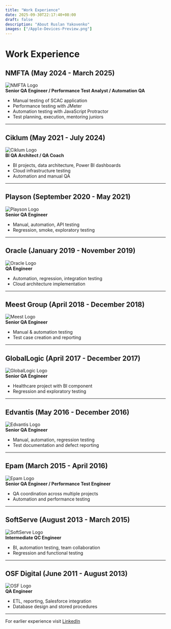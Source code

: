 ```yaml
---
title: "Work Experience"
date: 2025-09-30T22:17:40+08:00
draft: false
description: "About Ruslan Yakovenko"
images: ["/Apple-Devices-Preview.png"]
---
```


# Work Experience

## NMFTA (May 2024 - March 2025)
![NMFTA Logo](/lib/images/logos/nmfta.png)  
**Senior QA Engineer / Performance Test Analyst / Automation QA**
- Manual testing of SCAC application
- Performance testing with JMeter
- Automation testing with JavaScript Protractor
- Test planning, execution, mentoring juniors

---

## Ciklum (May 2021 - July 2024)
![Ciklum Logo](/lib/images/logos/ciklum.png)  
**BI QA Architect / QA Coach**
- BI projects, data architecture, Power BI dashboards
- Cloud infrastructure testing
- Automation and manual QA

---

## Playson (September 2020 - May 2021)
![Playson Logo](/lib/images/logos/playson.png)  
**Senior QA Engineer**
- Manual, automation, API testing
- Regression, smoke, exploratory testing

---

## Oracle (January 2019 - November 2019)
![Oracle Logo](/lib/images/logos/oracle.png)  
**QA Engineer**
- Automation, regression, integration testing
- Cloud architecture implementation

---

## Meest Group (April 2018 - December 2018)
![Meest Logo](/lib/images/logos/meest.png)  
**Senior QA Engineer**
- Manual & automation testing
- Test case creation and reporting

---

## GlobalLogic (April 2017 - December 2017)
![GlobalLogic Logo](/lib/images/logos/globallogic.png)  
**Senior QA Engineer**
- Healthcare project with BI component
- Regression and exploratory testing

---

## Edvantis (May 2016 - December 2016)
![Edvantis Logo](/lib/images/logos/edvantis.png)  
**Senior QA Engineer**
- Manual, automation, regression testing
- Test documentation and defect reporting

---

## Epam (March 2015 - April 2016)
![Epam Logo](/lib/images/logos/epam.png)  
**Senior QA Engineer / Performance Test Engineer**
- QA coordination across multiple projects
- Automation and performance testing

---

## SoftServe (August 2013 - March 2015)
![SoftServe Logo](/lib/images/logos/softserve.png)  
**Intermediate QC Engineer**
- BI, automation testing, team collaboration
- Regression and functional testing

---

## OSF Digital (June 2011 - August 2013)
![OSF Logo](/lib/images/logos/osf.png)  
**QA Engineer**
- ETL, reporting, Salesforce integration
- Database design and stored procedures

---

For earlier experience visit [LinkedIn](https://www.linkedin.com/in/ruslan-yakovenko-85a66674/)